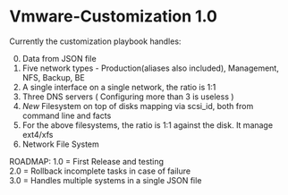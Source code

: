 # Vmware-Customization 1.0

Currently the customization playbook handles:

0) Data from JSON file
1) Five network types - Production(aliases also included), Management, NFS, Backup, BE
2) A single interface on a single network, the ratio is 1:1 
3) Three DNS servers ( Configuring more than 3 is useless )
4) *New* Filesystem on top of disks mapping via scsi_id, both from command line and facts
5) For the above filesystems, the ratio is 1:1 against the disk. It manage ext4/xfs
6) Network File System






ROADMAP:
1.0 = First Release and testing  
2.0 = Rollback incomplete tasks in case of failure  
3.0 = Handles multiple systems in a single JSON file
